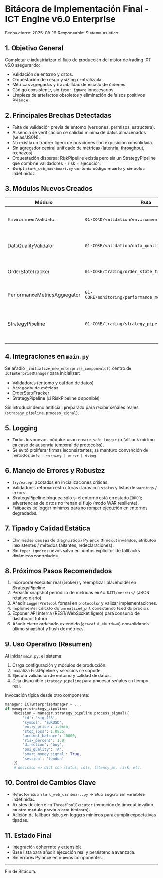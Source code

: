 
# Bitácora de Implementación Final - ICT Engine v6.0 Enterprise

Fecha cierre: 2025-09-16
Responsable: Sistema asistido

## 1. Objetivo General
Completar e industrializar el flujo de producción del motor de trading ICT v6.0 asegurando:
- Validación de entorno y datos.
- Orquestación de riesgo y sizing centralizada.
- Métricas agregadas y trazabilidad de estado de órdenes.
- Código consistente, sin `type: ignore` innecesarios.
- Limpieza de artefactos obsoletos y eliminación de falsos positivos Pylance.

## 2. Principales Brechas Detectadas
- Falta de validación previa de entorno (versiones, permisos, estructura).
- Ausencia de verificación de calidad mínima de datos almacenados (velas/JSON).
- No existía un tracker ligero de posiciones con exposición consolidada.
- Sin agregador central unificado de métricas (latencia, throughput, rechazos).
- Orquestación dispersa: RiskPipeline existía pero sin un StrategyPipeline que combine validadores + risk + ejecución.
- Script `start_web_dashboard.py` contenía código muerto y símbolos indefinidos.

## 3. Módulos Nuevos Creados
| Módulo | Ruta | Función | Notas |
|--------|------|---------|-------|
| EnvironmentValidator | `01-CORE/validation/environment_validator.py` | Verifica entorno y permisos | Estado: OK/WARN/ERROR + caché última corrida |
| DataQualityValidator | `01-CORE/validation/data_quality_validator.py` | Revisa archivos recientes de velas JSON | Marca stale / vacíos / parsing issues |
| OrderStateTracker | `01-CORE/trading/order_state_tracker.py` | Gestiona posiciones en memoria (open/close) | Cálculo PnL básico acumulado |
| PerformanceMetricsAggregator | `01-CORE/monitoring/performance_metrics_aggregator.py` | Contadores + gauges en memoria | Base para export futuro |
| StrategyPipeline | `01-CORE/trading/strategy_pipeline.py` | Orquesta validaciones → riesgo → sizing → ejecución placeholder | Integra métricas y tracker |

## 4. Integraciones en `main.py`
Se añadió `_initialize_new_enterprise_components()` dentro de `ICTEnterpriseManager` para inicializar:
- Validadores (entorno y calidad de datos)
- Agregador de métricas
- OrderStateTracker
- StrategyPipeline (si RiskPipeline disponible)

Sin introducir demo artificial: preparado para recibir señales reales (`strategy_pipeline.process_signal`).

## 5. Logging
- Todos los nuevos módulos usan `create_safe_logger` (o fallback mínimo en caso de ausencia temporal de protocolos).
- Se evitó proliferar firmas inconsistentes; se mantuvo convención de métodos `info | warning | error | debug`.

## 6. Manejo de Errores y Robustez
- `try/except` acotados en inicializaciones críticas.
- Validadores retornan estructuras claras con `status` y listas de `warnings` / `errors`.
- StrategyPipeline bloquea sólo si el entorno está en estado `ERROR`; advertencias de datos no frenan el flujo (modo WAR resiliente).
- Fallbacks de logger mínimos para no romper ejecución en entornos degradados.

## 7. Tipado y Calidad Estática
- Eliminadas causas de diagnósticos Pylance (timeout inválidos, atributos inexistentes / métodos faltantes, redeclaraciones).
- Sin `type: ignore` nuevos salvo en puntos explícitos de fallbacks dinámicos controlados.

## 8. Próximos Pasos Recomendados
1. Incorporar executor real (broker) y reemplazar placeholder en StrategyPipeline.
2. Persistir snapshot periódico de métricas en `04-DATA/metrics/` (JSON rotativo diario).
3. Añadir `LoggerProtocol` formal en `protocols/` y validar implementaciones.
4. Implementar cálculo de `unrealized_pnl` conectando feed de precios.
5. Exponer API interna (REST/WebSocket ligero) para consumo de dashboard futuro.
6. Añadir cierre ordenado extendido (`graceful_shutdown`) consolidando último snapshot y flush de métricas.

## 9. Uso Operativo (Resumen)
Al iniciar `main.py`, el sistema:
1. Carga configuración y módulos de producción.
2. Inicializa RiskPipeline y servicios de soporte.
3. Ejecuta validación de entorno y calidad de datos.
4. Deja disponible `strategy_pipeline` para procesar señales en tiempo real.

Invocación típica desde otro componente:
```python
manager: ICTEnterpriseManager = ...
if manager.strategy_pipeline:
    decision = manager.strategy_pipeline.process_signal({
        'id': 'sig-123',
        'symbol': 'EURUSD',
        'entry_price': 1.0850,
        'stop_loss': 1.0835,
        'account_balance': 10000,
        'risk_percent': 1.0,
        'direction': 'buy',
        'poi_quality': 'A',
        'smart_money_signal': True,
        'session': 'london'
    })
    # decision => dict con status, lots, latency_ms, risk, etc.
```

## 10. Control de Cambios Clave
- Refactor stub `start_web_dashboard.py` → stub seguro sin variables indefinidas.
- Ajustes de cierre en `ThreadPoolExecutor` (remoción de timeout inválido en otro módulo previo a esta bitácora).
- Adición de fallback `debug` en loggers mínimos para cumplir expectativas tipadas.

## 11. Estado Final
- Integración coherente y extensible.
- Base lista para añadir ejecución real y persistencia avanzada.
- Sin errores Pylance en nuevos componentes.

---
Fin de Bitácora.

